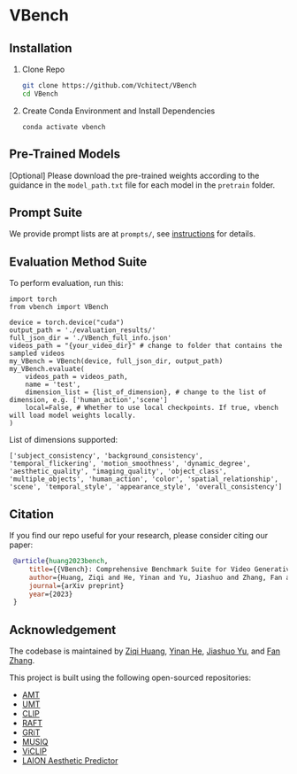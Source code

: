 # VBench

## Installation

1. Clone Repo

   ```bash
   git clone https://github.com/Vchitect/VBench
   cd VBench
   ```

2. Create Conda Environment and Install Dependencies
    ```
    conda activate vbench
    ```

## Pre-Trained Models
[Optional] Please download the pre-trained weights according to the guidance in the `model_path.txt` file for each model in the `pretrain` folder.

## Prompt Suite

We provide prompt lists are at `prompts/`, see [instructions](https://github.com/Vchitect/VBench/tree/main/prompts) for details.

## Evaluation Method Suite

To perform evaluation, run this:
```
import torch
from vbench import VBench

device = torch.device("cuda")
output_path = './evaluation_results/'
full_json_dir = './VBench_full_info.json'
videos_path = "{your_video_dir}" # change to folder that contains the sampled videos
my_VBench = VBench(device, full_json_dir, output_path)
my_VBench.evaluate(
    videos_path = videos_path,
    name = 'test',
    dimension_list = {list_of_dimension}, # change to the list of dimension, e.g. ['human_action','scene']
    local=False, # Whether to use local checkpoints. If true, vbench will load model weights locally.
)
```

List of dimensions supported:
```
['subject_consistency', 'background_consistency', 'temporal_flickering', 'motion_smoothness', 'dynamic_degree', 'aesthetic_quality', "imaging_quality', 'object_class', 'multiple_objects', 'human_action', 'color', 'spatial_relationship', 'scene', 'temporal_style', 'appearance_style', 'overall_consistency']
```

## Citation

   If you find our repo useful for your research, please consider citing our paper:

   ```bibtex
    @article{huang2023bench,
        title={{VBench}: Comprehensive Benchmark Suite for Video Generative Models},
        author={Huang, Ziqi and He, Yinan and Yu, Jiashuo and Zhang, Fan and Si, Chenyang and Jiang, Yuming and Zhang, Yuanhan and Wu, Tianxing and Jin, Qingyang and Chanpaisit, Nattapol and Wang, Yaohui and Chen, Xinyuan and Wang, Limin and Lin, Dahua and Qiao, Yu and Liu, Ziwei}
        journal={arXiv preprint}
        year={2023}
    }
   ```


## Acknowledgement

The codebase is maintained by [Ziqi Huang](https://ziqihuangg.github.io/), [Yinan He](https://github.com/yinanhe), [Jiashuo Yu](https://scholar.google.com/citations?user=iH0Aq0YAAAAJ&hl=zh-CN), and [Fan Zhang](https://github.com/zhangfan-p).

This project is built using the following open-sourced repositories:
- [AMT](https://github.com/MCG-NKU/AMT/)
- [UMT](https://github.com/OpenGVLab/unmasked_teacher)
- [CLIP](https://github.com/openai/CLIP)
- [RAFT](https://github.com/princeton-vl/RAFT)
- [GRiT](https://github.com/JialianW/GRiT)
- [MUSIQ](https://github.com/chaofengc/IQA-PyTorch/)
- [ViCLIP](https://github.com/OpenGVLab/InternVideo/tree/main/Data/InternVid)
- [LAION Aesthetic Predictor](https://github.com/LAION-AI/aesthetic-predictor)
